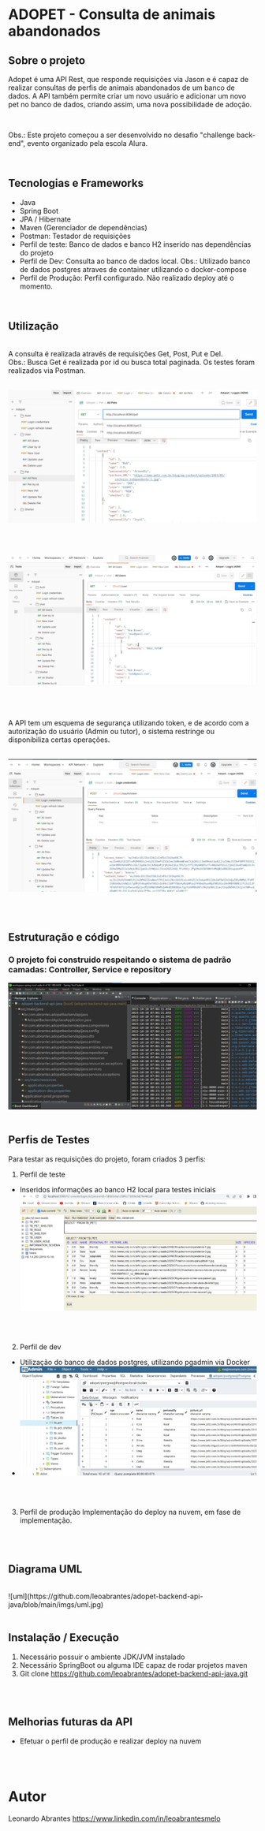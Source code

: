 # ADOPET - Consulta de animais abandonados

## Sobre o projeto
Adopet é uma API Rest, que responde requisições via Jason e é capaz de realizar consultas de perfis de animais abandonados de um banco de dados. A API também permite criar um novo usuário e adicionar um novo pet no banco de dados, criando assim, uma nova possibilidade de adoção.

<br />

Obs.: Este projeto começou a ser desenvolvido no desafio "challenge back-end", evento organizado pela escola Alura.

<br />  

## Tecnologias e Frameworks
- Java
- Spring Boot
- JPA / Hibernate
- Maven (Gerenciador de dependências)
- Postman: Testador de requisições
- Perfil de teste: Banco de dados e banco H2 inserido nas dependências do projeto
- Perfil de Dev: Consulta ao banco de dados local. Obs.: Utilizado banco de dados postgres atraves de container utilizando o docker-compose
- Perfil de Produção: Perfil configurado. Não realizado deploy até o momento.

<br />  

## Utilização
<br />
A consulta é realizada através de requisições Get, Post, Put e Del. 
<br />
Obs.: Busca Get é realizada por id ou busca total paginada. Os testes foram realizados via Postman.

<br />
<br />

![postmanpets](https://github.com/leoabrantes/adopet-backend-api-java/blob/main/imgs/postmanpets.jpg)

<br />
<br />

![postmanusers](https://github.com/leoabrantes/adopet-backend-api-java/blob/main/imgs/postmanusers.jpg)

<br />
<br />

A API tem um esquema de segurança utilizando token, e de acordo com a autorização do usuário (Admin ou tutor), o sistema restringe ou disponibiliza certas operações.
<br />
<br />

![postman_token](https://github.com/leoabrantes/adopet-backend-api-java/blob/main/imgs/postman_token.jpg)

<br />
<br />


## Estruturação e código
### O projeto foi construido respeitando o sistema de padrão camadas: Controller, Service e repository
![spring](https://github.com/leoabrantes/adopet-backend-api-java/blob/main/imgs/spring.jpg)
<br />
<br />



## Perfis de Testes
Para testar as requisições do projeto, foram criados 3 perfis:

1) Perfil de teste
- Inseridos informações ao banco H2 local para testes iniciais
  <br />
![bancoh2](https://github.com/leoabrantes/adopet-backend-api-java/blob/main/imgs/bancoh2.jpg)
<br />
<br />

2) Perfil de dev
- Utilização do banco de dados postgres, utilizando pgadmin via Docker <br />
- ![pgadmin](https://github.com/leoabrantes/adopet-backend-api-java/blob/main/imgs/pgadmin.jpg)
  
<br />
<br />
   
3) Perfil de produção
   Implementação do deploy na nuvem, em fase de implementação.

<br />
<br />

## Diagrama UML
<br />
![uml](https://github.com/leoabrantes/adopet-backend-api-java/blob/main/imgs/uml.jpg)

<br />
<br />


## Instalação / Execução
1. Necessário possuir o ambiente JDK/JVM instalado
2. Necessário SpringBoot ou alguma IDE capaz de rodar projetos maven
3. Git clone https://github.com/leoabrantes/adopet-backend-api-java.git

<br />
<br />


## Melhorias futuras da API
-  Efetuar o perfil de produção e realizar deploy na nuvem

<br />
<br />


# Autor

Leonardo Abrantes
https://www.linkedin.com/in/leoabrantesmelo
